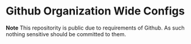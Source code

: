 # Github Organization Wide Configs

**Note** This repositority is public due to requirements of Github.  As such nothing sensitive should be committed to them.
